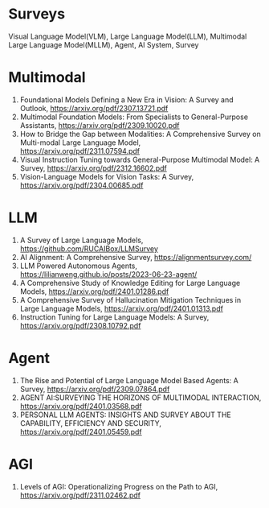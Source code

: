 # Surveys
Visual Language Model(VLM), Large Language Model(LLM), Multimodal Large Language Model(MLLM), Agent, AI System, Survey

# Multimodal
1. Foundational Models Defining a New Era in Vision: A Survey and Outlook, https://arxiv.org/pdf/2307.13721.pdf
2. Multimodal Foundation Models: From Specialists to General-Purpose Assistants, https://arxiv.org/pdf/2309.10020.pdf
3. How to Bridge the Gap between Modalities: A Comprehensive Survey on Multi-modal Large Language Model, https://arxiv.org/pdf/2311.07594.pdf
4. Visual Instruction Tuning towards General-Purpose Multimodal Model: A Survey, https://arxiv.org/pdf/2312.16602.pdf
5. Vision-Language Models for Vision Tasks: A Survey, https://arxiv.org/pdf/2304.00685.pdf

# LLM
1. A Survey of Large Language Models, https://github.com/RUCAIBox/LLMSurvey
2. AI Alignment: A Comprehensive Survey, https://alignmentsurvey.com/
3. LLM Powered Autonomous Agents, https://lilianweng.github.io/posts/2023-06-23-agent/
4. A Comprehensive Study of Knowledge Editing for Large Language Models, https://arxiv.org/pdf/2401.01286.pdf
5. A Comprehensive Survey of Hallucination Mitigation Techniques in Large Language Models, https://arxiv.org/pdf/2401.01313.pdf
6. Instruction Tuning for Large Language Models: A Survey, https://arxiv.org/pdf/2308.10792.pdf

# Agent
1. The Rise and Potential of Large Language Model Based Agents: A Survey, https://arxiv.org/pdf/2309.07864.pdf
2. AGENT AI:SURVEYING THE HORIZONS OF MULTIMODAL INTERACTION, https://arxiv.org/pdf/2401.03568.pdf
3. PERSONAL LLM AGENTS: INSIGHTS AND SURVEY ABOUT THE CAPABILITY, EFFICIENCY AND SECURITY, https://arxiv.org/pdf/2401.05459.pdf

# AGI
1. Levels of AGI: Operationalizing Progress on the Path to AGI, https://arxiv.org/pdf/2311.02462.pdf
